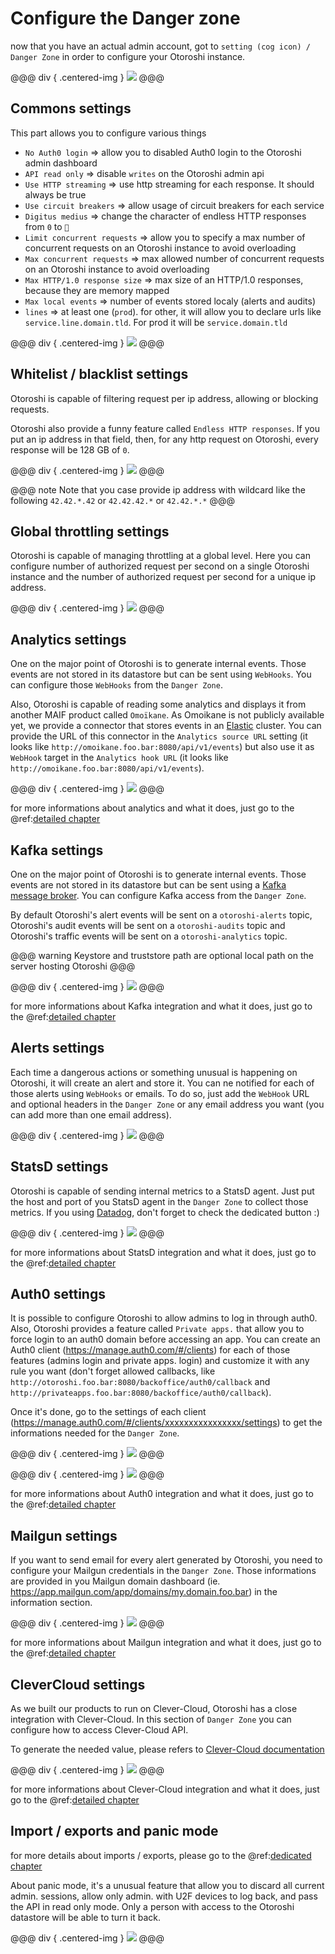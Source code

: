# Configure the Danger zone 

now that you have an actual admin account, got to `setting (cog icon) / Danger Zone` in order to configure your Otoroshi instance.

@@@ div { .centered-img }
<img src="../img/go-to-danger-zone.png" />
@@@

## Commons settings

This part allows you to configure various things 

* `No Auth0 login` => allow you to disabled Auth0 login to the Otoroshi admin dashboard
* `API read only` => disable `writes` on the Otoroshi admin api 
* `Use HTTP streaming` => use http streaming for each response. It should always be true
* `Use circuit breakers` => allow usage of circuit breakers for each service
* `Digitus medius` => change the character of endless HTTP responses from `0` to `🖕`
* `Limit concurrent requests` => allow you to specify a max number of concurrent requests on an Otoroshi instance to avoid overloading
* `Max concurrent requests` => max allowed number of concurrent requests on an Otoroshi instance to avoid overloading
* `Max HTTP/1.0 response size` => max size of an HTTP/1.0 responses, because they are memory mapped
* `Max local events` => number of events stored localy (alerts and audits)
* `lines` => at least one (`prod`). for other, it will allow you to declare urls like `service.line.domain.tld`. For prod it will be `service.domain.tld`

@@@ div { .centered-img }
<img src="../img/danger-zone-1-commons.png" />
@@@

## Whitelist / blacklist settings

Otoroshi is capable of filtering request per ip address, allowing or blocking requests.

Otoroshi also provide a funny feature called `Endless HTTP responses`. If you put an ip address in that field, then, for any http request on Otoroshi, every response will be 128 GB of `0`.

@@@ div { .centered-img }
<img src="../img/danger-zone-2-whitelist-blacklist.png" />
@@@

@@@ note
Note that you case provide ip address with wildcard like the following `42.42.*.42` or `42.42.42.*` or `42.42.*.*`
@@@

## Global throttling settings

Otoroshi is capable of managing throttling at a global level. Here you can configure number of authorized request per second on a single Otoroshi instance and the number of authorized request per second for a unique ip address.

@@@ div { .centered-img }
<img src="../img/danger-zone-3-throttling.png" />
@@@

## Analytics settings

One on the major point of Otoroshi is to generate internal events. Those events are not stored in its datastore but can be sent using `WebHooks`. You can configure those `WebHooks` from the `Danger Zone`.

Also, Otoroshi is capable of reading some analytics and displays it from another MAIF product called `Omoïkane`. As Omoikane is not publicly available yet, we provide a connector that stores events in an [Elastic](https://www.elastic.co/) cluster. You can provide the URL of this connector in the `Analytics source URL` setting (it looks like `http://omoikane.foo.bar:8080/api/v1/events`) but also use it as `WebHook` target in the `Analytics hook URL` (it looks like `http://omoikane.foo.bar:8080/api/v1/events`).

@@@ div { .centered-img }
<img src="../img/danger-zone-4-analytics.png" />
@@@

for more informations about analytics and what it does, just go to the @ref:[detailed chapter](../integrations/analytics.md)

## Kafka settings

One on the major point of Otoroshi is to generate internal events. Those events are not stored in its datastore but can be sent using a [Kafka message broker](https://kafka.apache.org/). You can configure Kafka access from the `Danger Zone`.

By default Otoroshi's alert events will be sent on a `otoroshi-alerts` topic, Otoroshi's audit events will be sent on a `otoroshi-audits` topic and  Otoroshi's traffic events will be sent on a `otoroshi-analytics` topic.

@@@ warning
Keystore and truststore path are optional local path on the server hosting Otoroshi
@@@

@@@ div { .centered-img }
<img src="../img/danger-zone-5-kafka.png" />
@@@

for more informations about Kafka integration and what it does, just go to the @ref:[detailed chapter](../integrations/analytics.md)

## Alerts settings

Each time a dangerous actions or something unusual is happening on Otoroshi, it will create an alert and store it. You can ne notified for each of those alerts using `WebHooks` or emails. To do so, just add the `WebHook` URL and optional headers in the `Danger Zone` or any email address you want (you can add more than one email address). 

@@@ div { .centered-img }
<img src="../img/danger-zone-6-alerts.png" />
@@@

## StatsD settings

Otoroshi is capable of sending internal metrics to a StatsD agent. Just put the host and port of you StatsD agent in the `Danger Zone` to collect those metrics. If you using [Datadog](https://www.datadoghq.com), don't forget to check the dedicated button :)

@@@ div { .centered-img }
<img src="../img/danger-zone-7-statsd.png" />
@@@

for more informations about StatsD integration and what it does, just go to the @ref:[detailed chapter](../integrations/statsd.md)

## Auth0 settings 

It is possible to configure Otoroshi to allow admins to log in through auth0. Also, Otoroshi provides a feature called `Private apps.` that allow you to force login to an auth0 domain before accessing an app. You can create an Auth0 client (https://manage.auth0.com/#/clients) for each of those features (admins login and private apps. login) and customize it with any rule you want (don't forget allowed callbacks, like `http://otoroshi.foo.bar:8080/backoffice/auth0/callback` and `http://privateapps.foo.bar:8080/backoffice/auth0/callback`). 

Once it's done, go to the settings of each client (https://manage.auth0.com/#/clients/xxxxxxxxxxxxxxxx/settings) to get the informations needed for the `Danger Zone`.

@@@ div { .centered-img }
<img src="../img/auth0-settings.png" />
@@@

@@@ div { .centered-img }
<img src="../img/danger-zone-8-auth0.png" />
@@@

for more informations about Auth0 integration and what it does, just go to the @ref:[detailed chapter](../integrations/auth0.md)

## Mailgun settings

If you want to send email for every alert generated by Otoroshi, you need to configure your Mailgun credentials in the `Danger Zone`. Those informations are provided in you Mailgun domain dashboard (ie. https://app.mailgun.com/app/domains/my.domain.foo.bar) in the information section.

@@@ div { .centered-img }
<img src="../img/danger-zone-9-mailgun.png" />
@@@

for more informations about Mailgun integration and what it does, just go to the @ref:[detailed chapter](../integrations/mailgun.md)

## CleverCloud settings

As we built our products to run on Clever-Cloud, Otoroshi has a close integration with Clever-Cloud. In this section of `Danger Zone` you can configure how to access Clever-Cloud API. 

To generate the needed value, please refers to [Clever-Cloud documentation](https://www.clever-cloud.com/doc/clever-cloud-apis/cc-api/)

@@@ div { .centered-img }
<img src="../img/danger-zone-10-clevercloud.png" />
@@@

for more informations about Clever-Cloud integration and what it does, just go to the @ref:[detailed chapter](../integrations/clevercloud.md)

## Import / exports and panic mode

for more details about imports / exports, please go to the @ref:[dedicated chapter](../usage/8-importsexports.md)

About panic mode, it's a unusual feature that allow you to discard all current admin. sessions, allow only admin. with U2F devices to log back, and pass the API in read only mode. Only a person with access to the Otoroshi datastore will be able to turn it back.

@@@ div { .centered-img }
<img src="../img/danger-zone-11-bottom.png" />
@@@
